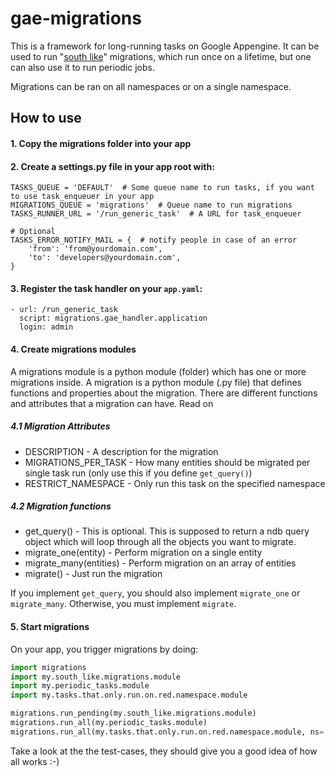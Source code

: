 gae-migrations
==============

This is a framework for long-running tasks on Google Appengine.
It can be used to run "[south like](http://south.readthedocs.org/en/latest)" migrations, which run once on a lifetime, but one can also use it to run periodic jobs.

Migrations can be ran on all namespaces or on a single namespace.

## How to use

#### 1. Copy the migrations folder into your app

#### 2. Create a settings.py file in your app root with:

```
TASKS_QUEUE = 'DEFAULT'  # Some queue name to run tasks, if you want to use task_enqueuer in your app
MIGRATIONS_QUEUE = 'migrations'  # Queue name to run migrations
TASKS_RUNNER_URL = '/run_generic_task'  # A URL for task_enqueuer

# Optional
TASKS_ERROR_NOTIFY_MAIL = {  # notify people in case of an error
    'from': 'from@yourdomain.com',
    'to': 'developers@yourdomain.com',
}
```

#### 3. Register the task handler on your `app.yaml`:

```
- url: /run_generic_task
  script: migrations.gae_handler.application
  login: admin
```

#### 4. Create migrations modules

A migrations module is a python module (folder) which has one or more migrations inside.
A migration is a python module (.py file) that defines functions and properties about the migration.
There are different functions and attributes that a migration can have. Read on

##### 4.1 Migration Attributes

* DESCRIPTION - A description for the migration
* MIGRATIONS_PER_TASK - How many entities should be migrated per single task run (only use this if you define `get_query()`)
* RESTRICT_NAMESPACE - Only run this task on the specified namespace

##### 4.2 Migration functions

* get_query() - This is optional. This is supposed to return a ndb query object which will loop through all the objects you want to migrate.
* migrate_one(entity) - Perform migration on a single entity
* migrate_many(entities) - Perform migration on an array of entities
* migrate() - Just run the migration

If you implement `get_query`, you should also implement `migrate_one` or `migrate_many`. Otherwise, you must implement `migrate`.


#### 5. Start migrations

On your app, you trigger migrations by doing:

```python
import migrations
import my.south_like.migrations.module
import my.periodic_tasks.module
import my.tasks.that.only.run.on.red.namespace.module

migrations.run_pending(my.south_like.migrations.module)
migrations.run_all(my.periodic_tasks.module)
migrations.run_all(my.tasks.that.only.run.on.red.namespace.module, ns='red')
```

Take a look at the the test-cases, they should give you a good idea of how all works :-)